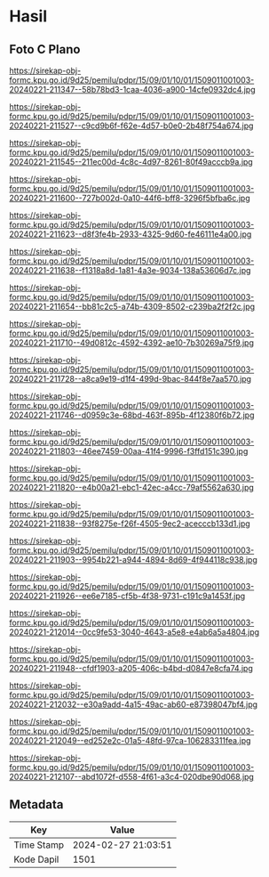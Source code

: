 # Hasil

## Foto C Plano

https://sirekap-obj-formc.kpu.go.id/9d25/pemilu/pdpr/15/09/01/10/01/1509011001003-20240221-211347--58b78bd3-1caa-4036-a900-14cfe0932dc4.jpg

https://sirekap-obj-formc.kpu.go.id/9d25/pemilu/pdpr/15/09/01/10/01/1509011001003-20240221-211527--c9cd9b6f-f62e-4d57-b0e0-2b48f754a674.jpg

https://sirekap-obj-formc.kpu.go.id/9d25/pemilu/pdpr/15/09/01/10/01/1509011001003-20240221-211545--211ec00d-4c8c-4d97-8261-80f49acccb9a.jpg

https://sirekap-obj-formc.kpu.go.id/9d25/pemilu/pdpr/15/09/01/10/01/1509011001003-20240221-211600--727b002d-0a10-44f6-bff8-3296f5bfba6c.jpg

https://sirekap-obj-formc.kpu.go.id/9d25/pemilu/pdpr/15/09/01/10/01/1509011001003-20240221-211623--d8f3fe4b-2933-4325-9d60-fe46111e4a00.jpg

https://sirekap-obj-formc.kpu.go.id/9d25/pemilu/pdpr/15/09/01/10/01/1509011001003-20240221-211638--f1318a8d-1a81-4a3e-9034-138a53606d7c.jpg

https://sirekap-obj-formc.kpu.go.id/9d25/pemilu/pdpr/15/09/01/10/01/1509011001003-20240221-211654--bb81c2c5-a74b-4309-8502-c239ba2f2f2c.jpg

https://sirekap-obj-formc.kpu.go.id/9d25/pemilu/pdpr/15/09/01/10/01/1509011001003-20240221-211710--49d0812c-4592-4392-ae10-7b30269a75f9.jpg

https://sirekap-obj-formc.kpu.go.id/9d25/pemilu/pdpr/15/09/01/10/01/1509011001003-20240221-211728--a8ca9e19-d1f4-499d-9bac-844f8e7aa570.jpg

https://sirekap-obj-formc.kpu.go.id/9d25/pemilu/pdpr/15/09/01/10/01/1509011001003-20240221-211746--d0959c3e-68bd-463f-895b-4f12380f6b72.jpg

https://sirekap-obj-formc.kpu.go.id/9d25/pemilu/pdpr/15/09/01/10/01/1509011001003-20240221-211803--46ee7459-00aa-41f4-9996-f3ffd151c390.jpg

https://sirekap-obj-formc.kpu.go.id/9d25/pemilu/pdpr/15/09/01/10/01/1509011001003-20240221-211820--e4b00a21-ebc1-42ec-a4cc-79af5562a630.jpg

https://sirekap-obj-formc.kpu.go.id/9d25/pemilu/pdpr/15/09/01/10/01/1509011001003-20240221-211838--93f8275e-f26f-4505-9ec2-acecccb133d1.jpg

https://sirekap-obj-formc.kpu.go.id/9d25/pemilu/pdpr/15/09/01/10/01/1509011001003-20240221-211903--9954b221-a944-4894-8d69-4f944118c938.jpg

https://sirekap-obj-formc.kpu.go.id/9d25/pemilu/pdpr/15/09/01/10/01/1509011001003-20240221-211926--ee6e7185-cf5b-4f38-9731-c191c9a1453f.jpg

https://sirekap-obj-formc.kpu.go.id/9d25/pemilu/pdpr/15/09/01/10/01/1509011001003-20240221-212014--0cc9fe53-3040-4643-a5e8-e4ab6a5a4804.jpg

https://sirekap-obj-formc.kpu.go.id/9d25/pemilu/pdpr/15/09/01/10/01/1509011001003-20240221-211948--cfdf1903-a205-406c-b4bd-d0847e8cfa74.jpg

https://sirekap-obj-formc.kpu.go.id/9d25/pemilu/pdpr/15/09/01/10/01/1509011001003-20240221-212032--e30a9add-4a15-49ac-ab60-e87398047bf4.jpg

https://sirekap-obj-formc.kpu.go.id/9d25/pemilu/pdpr/15/09/01/10/01/1509011001003-20240221-212049--ed252e2c-01a5-48fd-97ca-106283311fea.jpg

https://sirekap-obj-formc.kpu.go.id/9d25/pemilu/pdpr/15/09/01/10/01/1509011001003-20240221-212107--abd1072f-d558-4f61-a3c4-020dbe90d068.jpg


## Metadata

| Key        | Value               |
| ---------- | ------------------- |
| Time Stamp | 2024-02-27 21:03:51 |
| Kode Dapil | 1501                |




